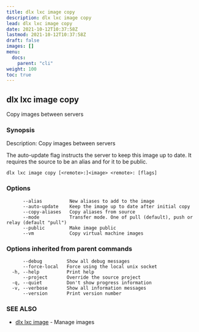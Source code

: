 ```yaml
---
title: dlx lxc image copy
description: dlx lxc image copy
lead: dlx lxc image copy
date: 2021-10-12T10:37:58Z
lastmod: 2021-10-12T10:37:58Z
draft: false
images: []
menu:
  docs:
    parent: "cli"
weight: 100
toc: true
---
```

## dlx lxc image copy

Copy images between servers

### Synopsis

Description:
  Copy images between servers

  The auto-update flag instructs the server to keep this image up to date.
  It requires the source to be an alias and for it to be public.



```
dlx lxc image copy [<remote>:]<image> <remote>: [flags]
```

### Options

```
      --alias          New aliases to add to the image
      --auto-update    Keep the image up to date after initial copy
      --copy-aliases   Copy aliases from source
      --mode           Transfer mode. One of pull (default), push or relay (default "pull")
      --public         Make image public
      --vm             Copy virtual machine images
```

### Options inherited from parent commands

```
      --debug         Show all debug messages
      --force-local   Force using the local unix socket
  -h, --help          Print help
      --project       Override the source project
  -q, --quiet         Don't show progress information
  -v, --verbose       Show all information messages
      --version       Print version number
```

### SEE ALSO

* [dlx lxc image](/docs/cmd/dlx_lxc_image)	 - Manage images

